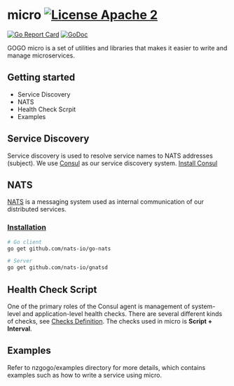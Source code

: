 # micro [![License Apache 2](https://img.shields.io/badge/License-Apache2-blue.svg)](https://www.apache.org/licenses/LICENSE-2.0)
[![Go Report Card](https://goreportcard.com/badge/github.com/nzgogo/micro)](https://goreportcard.com/report/github.com/nzgogo/micro) [![GoDoc](https://godoc.org/github.com/nzgogo/micro?status.svg)](http://godoc.org/github.com/nzgogo/micro)

GOGO micro is a set of utilities and libraries that makes it easier to write and manage microservices.

## Getting started
- Service Discovery
- NATS
- Health Check Scrpit
- Examples

## Service Discovery
Service discovery is used to resolve service names to NATS addresses (subject). We use [Consul](https://www.consul.io) as our service discovery system.
[Install Consul](https://www.consul.io/intro/getting-started/install.html)

## NATS
[NATS](https://nats.io) is a messaging system used as internal communication of our distributed services.

### [Installation](https://github.com/nats-io/go-nats)

```bash
# Go client
go get github.com/nats-io/go-nats

# Server
go get github.com/nats-io/gnatsd
```

## Health Check Script
One of the primary roles of the Consul agent is management of system-level and application-level health checks. There are several different kinds of checks, see [Checks Definition](https://www.consul.io/docs/agent/checks.html).
The checks used in micro is **Script + Interval**. 

## Examples
Refer to nzgogo/examples directory for more details, which contains examples such as how to write a service using micro.

